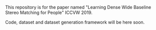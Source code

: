 
This repository is for the paper named "Learning Dense Wide Baseline Stereo Matching for People" ICCVW 2019.

Code, dataset and dataset generation framework will be here soon. 
